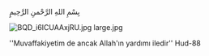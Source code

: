 بِسْمِ اللهِ الرَّحْمنِ الرَّحِيمِِ

![BQD_i6ICUAAxjRU.jpg large.jpg](https://bitbucket.org/repo/ro96zy/images/2772605276-BQD_i6ICUAAxjRU.jpg%20large.jpg)

''Muvaffakiyetim de ancak Allah'ın yardımı iledir'' Hud-88